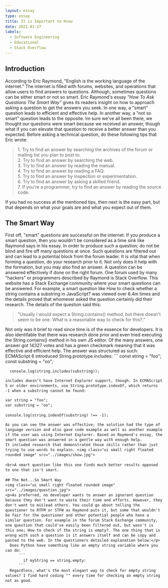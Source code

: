```yaml
---
layout: essay
type: essay
title: It is Important to Know
date: 2021-01-27
labels:
  - Software Engineering
  - Educational
  - Stack Overflow
---
```

## Introduction

According to Eric Raymond, "English is the working language of the internet." The internet is filled with forums, websites, and operations that allow users to find answers to questions. Although, sometimes questions can be either smart or not so smart. Eric Raymond's essay <i> "How To Ask Questions The Smart Way" </i> gives its readers insight on how to approach asking a question to get the answers you seek. In one way, a "smart" question leads to efficient and effective help. In another way, a "not so smart" question leads to the opposite. Im sure we've all been there, we thought our questions were smart because we received an answer, though what if you can elevate that question to receive a better answer than you expected. Before asking a technical question, do these following tips that Eric wrote:
<blockquote>
  1. Try to find an answer by searching the archives of the forum or mailing list you plan to post to.
  <br>2. Try to find an answer by searching the web.
  <br>3. Try to find an answer by reading the manual.
  <br>4. Try to find an answer by reading a FAQ.
  <br>5. Try to find an answer by inspection or experimentation.
  <br>6. Try to find an answer by asking a skilled friend.
  <br>7. If you're a programmer, try to find an answer by reading the source code.
</blockquote>
If you had no success at the mentioned tips, then next is the easy part, but that depends on what your goals are and what you expect out of them.

## The Smart Way

First off, "smart" questions are successful on the internet. If you produce a smart question, then you wouldn't be considered as a time sink like Raymond says in his essay. In order to produce such a question; do not be blind and fire off many questions at once. Such questions are filtered out and can lead to a potential block from the forum leader. It is vital that when forming a question, do your research prior to it. Not only does it help with the formation, but you may also find an answer. A question can be answered effectively if done on the right forum. One forum used by many "hackers" or programmers described by Raymond is Stack Overflow. This website has a Stack Exchange community where your smart questions can be answered. For example, a smart question like How to check whether a string contains a substring in JavaScript? was viewed over 6.4m times and the details proved that whomever asked the question certainly did their research. The details of the question said this:
<blockquote> "Usually I would expect a String.contains() method, but there doesn't seem to be one. What is a reasonable way to check for this?." </blockquote> Not only was it brief to read since time is of the essence for developers. It is also identifable that there was research done prior and even tried executing the String.contains() method in his own JS editor. Of the many answers, one answer got 14327 votes and has a green checkmark meaning that it was effective and efficient help. The answer was structured as such: 
ECMAScript 6 introduced String.prototype.includes: 
```
      const string = "foo";
      const substring = "oo";

      console.log(string.includes(substring));
```
includes doesn’t have Internet Explorer support, though. In ECMAScript 5 or older environments, use String.prototype.indexOf, which returns -1 when a substring cannot be found:
```
    var string = "foo";
    var substring = "oo";

    console.log(string.indexOf(substring) !== -1);
```
As you can see the answer was effective; the solution had the type of language version and also gave code example as well as another example if the user was using Internet Explorer. Based on Raymond's essay, the smart question was answered in a gentle way with enough help. 
It included research that demonstrated those skills rather than just trying to use words to explain. <img class="ui small right floated rounded image" src="../images/show.jpg">

<br>A smart question like this one finds much better results opposed to one that isn't smart. 

## The Not...So Smart Way
<img class="ui small right floated rounded image" src="../images/question.jpg">
<p>As preferred, no developer wants to answer an ignorant question because they don't want to waste their time and efforts. However, they don't want to mislead others. You could go about telling the questioner to RTFM or STFW as Raymond puts it, but some that wouldn't be fair for the questioner and other potential people who have a similar question. For example in the forum Stack Exchange community, one question that could've easily been filtered out, but wasn't is this one; How to check if the string is empty?. The one thing that is wrong with such a question is it answers itself and can be copy and pasted to the web. In the questioners detailed explanation below:</p>
  Does Python have something like an empty string variable where you can do:
      ```
        if myString == string.empty:
      ``` 
  Regardless, what's the most elegant way to check for empty string values? I find hard coding "" every time for checking an empty string not as good.
 

